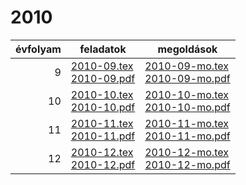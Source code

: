 # 2010

| évfolyam | feladatok | megoldások |
|---:|---|---|
| 9|[2010-09.tex](2010-09.tex) <br> [2010-09.pdf](2010-09.pdf) | [2010-09-mo.tex](2010-09-mo.tex) <br> [2010-09-mo.pdf](2010-09-mo.pdf)|
| 10|[2010-10.tex](2010-10.tex) <br> [2010-10.pdf](2010-10.pdf) | [2010-10-mo.tex](2010-10-mo.tex) <br> [2010-10-mo.pdf](2010-09-mo.pdf)|
| 11|[2010-11.tex](2010-11.tex) <br> [2010-11.pdf](2010-11.pdf) | [2010-11-mo.tex](2010-11-mo.tex) <br> [2010-11-mo.pdf](2010-09-mo.pdf)|
| 12|[2010-12.tex](2010-12.tex) <br> [2010-12.pdf](2010-12.pdf) | [2010-12-mo.tex](2010-12-mo.tex) <br> [2010-12-mo.pdf](2010-09-mo.pdf)|

